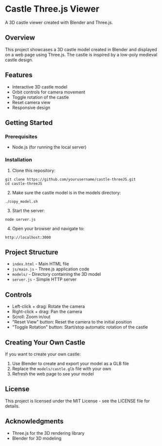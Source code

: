 # Castle Three.js Viewer

A 3D castle viewer created with Blender and Three.js.

## Overview

This project showcases a 3D castle model created in Blender and displayed on a web page using Three.js. The castle is inspired by a low-poly medieval castle design.

## Features

- Interactive 3D castle model
- Orbit controls for camera movement
- Toggle rotation of the castle
- Reset camera view
- Responsive design

## Getting Started

### Prerequisites

- Node.js (for running the local server)

### Installation

1. Clone this repository:
```
git clone https://github.com/yourusername/castle-threeJS.git
cd castle-threeJS
```

2. Make sure the castle model is in the models directory:
```
./copy_model.sh
```

3. Start the server:
```
node server.js
```

4. Open your browser and navigate to:
```
http://localhost:3000
```

## Project Structure

- `index.html` - Main HTML file
- `js/main.js` - Three.js application code
- `models/` - Directory containing the 3D model
- `server.js` - Simple HTTP server

## Controls

- Left-click + drag: Rotate the camera
- Right-click + drag: Pan the camera
- Scroll: Zoom in/out
- "Reset View" button: Reset the camera to the initial position
- "Toggle Rotation" button: Start/stop automatic rotation of the castle

## Creating Your Own Castle

If you want to create your own castle:

1. Use Blender to create and export your model as a GLB file
2. Replace the `models/castle.glb` file with your own
3. Refresh the web page to see your model

## License

This project is licensed under the MIT License - see the LICENSE file for details.

## Acknowledgments

- Three.js for the 3D rendering library
- Blender for 3D modeling 